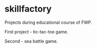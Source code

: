 # skillfactory
Projects during educational coursе of FWP.

First project - tic-tac-toe game.

Second - sea battle game.
